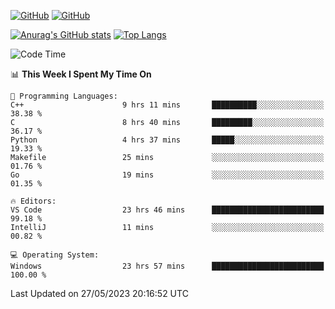 [![GitHub](https://img.shields.io/github/followers/sharpxk?style=social)](https://github.com/sharpxk) [![GitHub](https://img.shields.io/github/stars/sharpxk?style=social)](https://github.com/sharpxk)

[![Anurag's GitHub stats](https://github-readme-stats-git-masterrstaa-rickstaa.vercel.app/api?username=sharpxk&hide=contribs,prs,issues&show_icons=true&theme=tokyonight)](https://github.com/anuraghazra/github-readme-stats)
[![Top Langs](https://github-readme-stats-git-masterrstaa-rickstaa.vercel.app/api/top-langs/?username=sharpxk&layout=compact&theme=tokyonight)](https://github.com/anuraghazra/github-readme-stats)

<!--START_SECTION:waka-->
![Code Time](http://img.shields.io/badge/Code%20Time-139%20hrs%2039%20mins-blue)

📊 **This Week I Spent My Time On** 

```text
💬 Programming Languages: 
C++                      9 hrs 11 mins       ██████████░░░░░░░░░░░░░░░   38.38 % 
C                        8 hrs 40 mins       █████████░░░░░░░░░░░░░░░░   36.17 % 
Python                   4 hrs 37 mins       █████░░░░░░░░░░░░░░░░░░░░   19.33 % 
Makefile                 25 mins             ░░░░░░░░░░░░░░░░░░░░░░░░░   01.76 % 
Go                       19 mins             ░░░░░░░░░░░░░░░░░░░░░░░░░   01.35 % 

🔥 Editors: 
VS Code                  23 hrs 46 mins      █████████████████████████   99.18 % 
IntelliJ                 11 mins             ░░░░░░░░░░░░░░░░░░░░░░░░░   00.82 % 

💻 Operating System: 
Windows                  23 hrs 57 mins      █████████████████████████   100.00 % 
```


 Last Updated on 27/05/2023 20:16:52 UTC
<!--END_SECTION:waka-->
